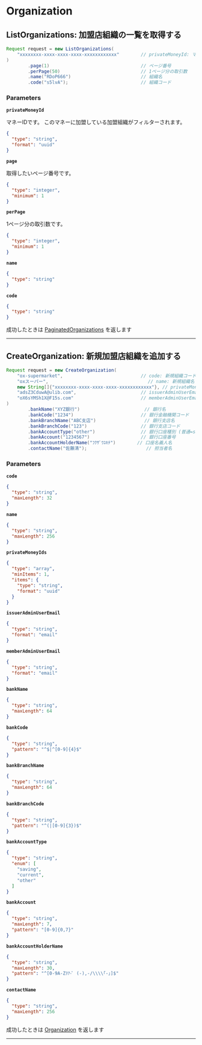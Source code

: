 # Organization

<a name="list-organizations"></a>
## ListOrganizations: 加盟店組織の一覧を取得する

```JAVA
Request request = new ListOrganizations(
    "xxxxxxxx-xxxx-xxxx-xxxx-xxxxxxxxxxxx"        // privateMoneyId: マネーID
)
        .page(1)                                  // ページ番号
        .perPage(50)                              // 1ページ分の取引数
        .name("RDoP666")                          // 組織名
        .code("s5lvA");                           // 組織コード

```



### Parameters
**`privateMoneyId`** 
  

マネーIDです。
このマネーに加盟している加盟組織がフィルターされます。

```json
{
  "type": "string",
  "format": "uuid"
}
```

**`page`** 
  

取得したいページ番号です。

```json
{
  "type": "integer",
  "minimum": 1
}
```

**`perPage`** 
  

1ページ分の取引数です。

```json
{
  "type": "integer",
  "minimum": 1
}
```

**`name`** 
  


```json
{
  "type": "string"
}
```

**`code`** 
  


```json
{
  "type": "string"
}
```



成功したときは
[PaginatedOrganizations](./responses.md#paginated-organizations)
を返します



---


<a name="create-organization"></a>
## CreateOrganization: 新規加盟店組織を追加する

```JAVA
Request request = new CreateOrganization(
    "ox-supermarket",                             // code: 新規組織コード
    "oxスーパー",                                     // name: 新規組織名
    new String[]{"xxxxxxxx-xxxx-xxxx-xxxx-xxxxxxxxxxxx"}, // privateMoneyIds: 加盟店組織で有効にするマネーIDの配列
    "adsZ3CduwA@ulib.com",                        // issuerAdminUserEmail: 発行体担当者メールアドレス
    "oX6sYMSh1X@F15s.com"                         // memberAdminUserEmail: 新規組織担当者メールアドレス
)
        .bankName("XYZ銀行")                        // 銀行名
        .bankCode("1234")                         // 銀行金融機関コード
        .bankBranchName("ABC支店")                  // 銀行支店名
        .bankBranchCode("123")                    // 銀行支店コード
        .bankAccountType("other")                 // 銀行口座種別 (普通=saving, 当座=current, その他=other)
        .bankAccount("1234567")                   // 銀行口座番号
        .bankAccountHolderName("ﾌｸｻﾞﾜﾕｷﾁ")        // 口座名義人名
        .contactName("佐藤清");                      // 担当者名

```



### Parameters
**`code`** 
  


```json
{
  "type": "string",
  "maxLength": 32
}
```

**`name`** 
  


```json
{
  "type": "string",
  "maxLength": 256
}
```

**`privateMoneyIds`** 
  


```json
{
  "type": "array",
  "minItems": 1,
  "items": {
    "type": "string",
    "format": "uuid"
  }
}
```

**`issuerAdminUserEmail`** 
  


```json
{
  "type": "string",
  "format": "email"
}
```

**`memberAdminUserEmail`** 
  


```json
{
  "type": "string",
  "format": "email"
}
```

**`bankName`** 
  


```json
{
  "type": "string",
  "maxLength": 64
}
```

**`bankCode`** 
  


```json
{
  "type": "string",
  "pattern": "^$|^[0-9]{4}$"
}
```

**`bankBranchName`** 
  


```json
{
  "type": "string",
  "maxLength": 64
}
```

**`bankBranchCode`** 
  


```json
{
  "type": "string",
  "pattern": "^(|[0-9]{3})$"
}
```

**`bankAccountType`** 
  


```json
{
  "type": "string",
  "enum": [
    "saving",
    "current",
    "other"
  ]
}
```

**`bankAccount`** 
  


```json
{
  "type": "string",
  "maxLength": 7,
  "pattern": "[0-9]{0,7}"
}
```

**`bankAccountHolderName`** 
  


```json
{
  "type": "string",
  "maxLength": 30,
  "pattern": "^[0-9A-Zｦｱ-ﾟ (-),-/\\\\｢-｣]$"
}
```

**`contactName`** 
  


```json
{
  "type": "string",
  "maxLength": 256
}
```



成功したときは
[Organization](./responses.md#organization)
を返します



---



